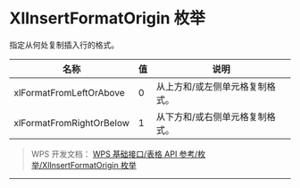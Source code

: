 # XlInsertFormatOrigin 枚举

指定从何处复制插入行的格式。

| 名称                     | 值  | 说明                            |
|--------------------------|-----|---------------------------------|
| xlFormatFromLeftOrAbove  | 0   | 从上方和/或左侧单元格复制格式。 |
| xlFormatFromRightOrBelow | 1   | 从下方和/或右侧单元格复制格式。 |

> WPS 开发文档： [WPS 基础接口/表格 API 参考/枚举/XlInsertFormatOrigin 枚举](https://qn.cache.wpscdn.cn/encs/doc/office_v19/topics/WPS%20%E5%9F%BA%E7%A1%80%E6%8E%A5%E5%8F%A3/%E8%A1%A8%E6%A0%BC%20API%20%E5%8F%82%E8%80%83/%E6%9E%9A%E4%B8%BE/XlInsertFormatOrigin%20%E6%9E%9A%E4%B8%BE.html)

------------------------------------------------------------------------
